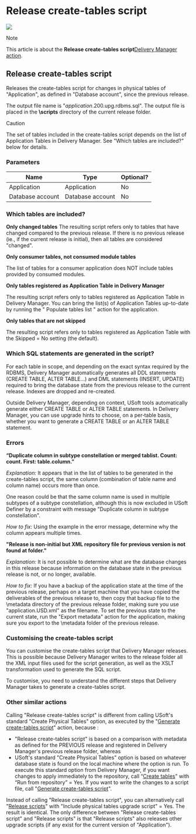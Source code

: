 # Release create-tables script

![](/api/Continuous%20delivery/Delivery%20Manager%20actions%20by%20name/assets/27a96a80-cdcb-4c79-9b7e-d3ff256e0040.png)



> [!NOTE]
> This article is about the **Release create-tables script**[Delivery Manager action](/docs/Continuous%20delivery/Delivery%20Manager%20actions%20by%20name).

## **Release create-tables script**

Releases the create-tables script for changes in physical tables of "Application", as defined in "Database account", since the previous release.

The output file name is "*application*.200.upg.rdbms.sql".
The output file is placed in the **\\scripts** directory of the current release folder.

> [!CAUTION]
> The set of tables included in the create-tables script depends on the list of Application Tables in Delivery Manager. See "Which tables are included?" below for details.

### Parameters

|**Name**|**Type**|**Optional?**|
|--------|--------|--------|
|Application|Application|No      |
|Database account|Database account|No      |



### Which tables are included?

**Only changed tables**
The resulting script refers only to tables that have changed compared to the previous release. If there is no previous release (ie., if the current release is initial), then all tables are considered "changed".

**Only consumer tables, not consumed module tables**

The list of tables for a consumer application does NOT include tables provided by consumed modules.

**Only tables registered as Application Table in Delivery Manager**

The resulting script refers only to tables registered as Application Table in Delivery Manager. You can bring the list(s) of Application Tables up-to-date by running the " Populate tables list " action for the application.

**Only tables that are not skipped**

The resulting script refers only to tables registered as Application Table with the Skipped = No setting (the default).

### Which SQL statements are generated in the script?

For each table in scope, and depending on the exact syntax required by the RDBMS, Delivery Manager automatically generates all DDL statements (CREATE TABLE, ALTER TABLE...) and DML statements (INSERT, UPDATE) required to bring the database state from the previous release to the current release. Indexes are dropped and re-created.

Outside Delivery Manager, depending on context, USoft tools automatically generate either CREATE TABLE or ALTER TABLE statements. In Delivery Manager, you can use upgrade hints to choose, on a per‑table basis, whether you want to generate a CREATE TABLE or an ALTER TABLE statement.

### Errors

**“Duplicate column in subtype constellation or merged tablist. Count: count. First: table.column.”**

*Explanation:* It appears that in the list of tables to be generated in the create-tables script, the same column (combination of table name and column name) occurs more than once.

One reason could be that the same column name is used in multiple subtypes of a subtype constellation, although this is now excluded in USoft Definer by a constraint with message "Duplicate column in subtype constellation".

*How to fix:* Using the example in the error message, determine why the column appears multiple times.

**"Release is non-initial but XML repository file for previous version is not found at folder."**

*Explanation:* It is not possible to determine what are the database changes in this release because information on the database state in the previous release is not, or no longer, available.

*How to fix:* If you have a backup of the application state at the time of the previous release, perhaps on a target machine that you have copied the deliverables of the previous release to, then copy that backup file to the \\metadata directory of the previous release folder, making sure you use "application.USD.xml" as the filename. To set the previous state to the current state, run the "Export metadata" action for the application, making sure you export to the \\metadata folder of the previous release.

### Customising the create-tables script

You can customise the create-tables script that Delivery Manager releases. This is possible because Delivery Manager writes to the release folder all the XML input files used for the script generation, as well as the XSLT transformation used to generate the SQL script.

To customise, you need to understand the different steps that Delivery Manager takes to generate a create-tables script.

### Other similar actions

Calling "Release create-tables script" is different from calling USoft's standard "Create Physical Tables" option, as executed by the "[Generate create-tables script](/docs/Continuous%20delivery/Delivery%20Manager%20actions%20by%20name/Generate%20createtables%20script.md)" action, because :

- "Release create-tables script" is based on a comparison with metadata as defined for the PREVIOUS release and registered in Delivery Manager's previous release folder, whereas
- USoft's standard "Create Physical Tables" option is based on whatever database state is found on the local machine where the option is run. To execute this standard option from Delivery Manager, if you want changes to apply immediately to the repository, call “[Create tables](/docs/Continuous%20delivery/Delivery%20Manager%20actions%20by%20name/Create%20tables.md)" with “Run from repository” = Yes. If you want to write the changes to a script file, call "[Generate create-tables script](/docs/Continuous%20delivery/Delivery%20Manager%20actions%20by%20name/Generate%20createtables%20script.md)".

Instead of calling "Release create-tables script", you can alternatively call "[Release scripts](/docs/Continuous%20delivery/Delivery%20Manager%20actions%20by%20name/Release%20scripts.md)" with "Include physical tables upgrade script" = Yes. The result is identical.
The only difference between "Release create-tables script" and "Release scripts" is that "Release scripts" also releases other upgrade scripts (if any exist for the current version of "Application").